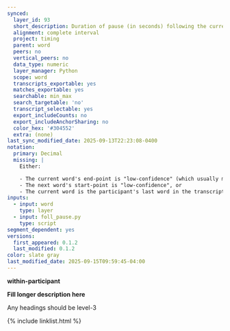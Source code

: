 ```yaml
---
synced:
  layer_id: 93
  short_description: Duration of pause (in seconds) following the current word
  alignment: complete interval
  project: timing
  parent: word
  peers: no
  vertical_peers: no
  data_type: numeric
  layer_manager: Python
  scope: word
  transcripts_exportable: yes
  matches_exportable: yes
  searchable: min_max
  search_targetable: 'no'
  transcript_selectable: yes
  export_includeCounts: no
  export_includeAnchorSharing: no
  color_hex: '#304552'
  extra: (none)
last_sync_modified_date: 2025-09-13T22:23:08-0400
notation:
  primary: Decimal
  missing: |
    Either:

    - The current word's end-point is "low-confidence" (which usually means the word doesn't have <span class="layer">segment</span> annotations), or
    - The next word's start-point is "low-confidence", or
    - The current word is the participant's last word in the transcript
inputs:
  - input: word
    type: layer
  - input: foll_pause.py
    type: script
segment_dependent: yes
versions:
  first_appeared: 0.1.2
  last_modified: 0.1.2
color: slate gray
last_modified_date: 2025-09-15T09:59:45-04:00
---
```


**within-participant**


**Fill longer description here**

Any headings should be level-3


{% include linklist.html %}
